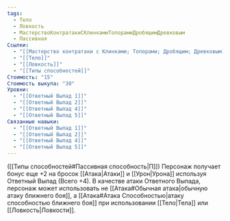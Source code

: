 ```yaml
---
tags:
  - Тело
  - Ловкость
  - МастерствоКонтратакиСКлинкамиТопорамиДробящимДревковым
  - Пассивная
Ссылки:
  - "[[Мастерство контратаки с Клинками; Топорами; Дробящим; Древковым]]"
  - "[[Тело]]"
  - "[[Ловкость]]"
  - "[[Типы способностей]]"
Стоимость: "15"
Стоимость выкупа: "30"
Уровни:
  - "[[Ответный Выпад 1]]"
  - "[[Ответный Выпад 2]]"
  - "[[Ответный Выпад 4]]"
  - "[[Ответный Выпад 5]]"
Связанные навыки:
  - "[[Ответный Выпад 1]]"
  - "[[Ответный Выпад 2]]"
  - "[[Ответный Выпад 4]]"
  - "[[Ответный Выпад 5]]"
---
```

([[Типы способностей#Пассивная способность|П]]) Персонаж получает бонус еще +2 на бросок [[Атака|Атаки]] и [[Урон|Урона]] используя Ответный Выпад (Всего +4).
В качестве атаки Ответного Выпада, персонаж может использовать не [[Атака#Обычная атака|обычную атаку ближнего боя]], а [[Атака#Атака Способностью|атаку способностью ближнего боя]] при использовании [[Тело|Тела]] или [[Ловкость|Ловкости]].
